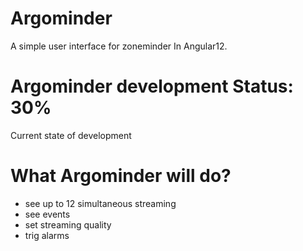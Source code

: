 # Argominder
A simple user interface for zoneminder In Angular12. 

# Argominder development Status: 30%
Current state of development

# What Argominder will do?

- see up to 12 simultaneous streaming
- see events
- set streaming quality
- trig alarms

